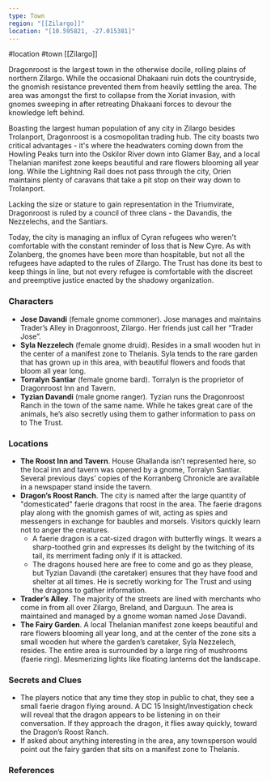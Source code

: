 ```yaml
---
type: Town
region: "[[Zilargo]]"
location: "[10.595821, -27.015381]"
---
```

 #location #town [[Zilargo]]

Dragonroost is the largest town in the otherwise docile, rolling plains of northern Zilargo. While the occasional Dhakaani ruin dots the countryside, the gnomish resistance prevented them from heavily settling the area. The area was amongst the first to collapse from the Xoriat invasion, with gnomes sweeping in after retreating Dhakaani forces to devour the knowledge left behind.

Boasting the largest human population of any city in Zilargo besides Trolanport, Dragonroost is a cosmopolitan trading hub. The city boasts two critical advantages - it's where the headwaters coming down from the Howling Peaks turn into the Oskilor River down into Glamer Bay, and a local Thelanian manifest zone keeps beautiful and rare flowers blooming all year long. While the Lightning Rail does not pass through the city, Orien maintains plenty of caravans that take a pit stop on their way down to Trolanport.

Lacking the size or stature to gain representation in the Triumvirate, Dragonroost is ruled by a council of three clans - the Davandis, the Nezzelechs, and the Santiars.

Today, the city is managing an influx of Cyran refugees who weren't comfortable with the constant reminder of loss that is New Cyre. As with Zolanberg, the gnomes have been more than hospitable, but not all the refugees have adapted to the rules of Zilargo. The Trust has done its best to keep things in line, but not every refugee is comfortable with the discreet and preemptive justice enacted by the shadowy organization.

### Characters

* **Jose Davandi** (female gnome commoner). Jose manages and maintains Trader’s Alley in Dragonroost, Zilargo. Her friends just call her “Trader Jose”.
* **Syla Nezzelech** (female gnome druid). Resides in a small wooden hut in the center of a manifest zone to Thelanis. Syla tends to the rare garden that has grown up in this area, with beautiful flowers and foods that bloom all year long.
* **Torralyn Santiar** (female gnome bard). Torralyn is the proprietor of Dragonroost Inn and Tavern.
* **Tyzian Davandi** (male gnome ranger). Tyzian runs the Dragonroost Ranch in the town of the same name. While he takes great care of the animals, he’s also secretly using them to gather information to pass on to The Trust.

### Locations

* **The Roost Inn and Tavern**. House Ghallanda isn’t represented here, so the local inn and tavern was opened by a gnome, Torralyn Santiar. Several previous days’ copies of the Korranberg Chronicle are available in a newspaper stand inside the tavern.
* **Dragon’s Roost Ranch**. The city is named after the large quantity of "domesticated" faerie dragons that roost in the area. The faerie dragons play along with the gnomish games of wit, acting as spies and messengers in exchange for baubles and morsels. Visitors quickly learn not to anger the creatures.
	* A faerie dragon is a cat-sized dragon with butterfly wings. It wears a sharp-toothed grin and expresses its delight by the twitching of its tail, its merriment fading only if it is attacked.
	* The dragons housed here are free to come and go as they please, but Tyzian Davandi (the caretaker) ensures that they have food and shelter at all times. He is secretly working for The Trust and using the dragons to gather information.
* **Trader’s Alley**. The majority of the streets are lined with merchants who come in from all over Zilargo, Breland, and Darguun. The area is maintained and managed by a gnome woman named Jose Davandi.
* **The Fairy Garden**. A local Thelanian manifest zone keeps beautiful and rare flowers blooming all year long, and at the center of the zone sits a small wooden hut where the garden’s caretaker, Syla Nezzelech, resides. The entire area is surrounded by a large ring of mushrooms (faerie ring). Mesmerizing lights like floating lanterns dot the landscape.

### Secrets and Clues

- The players notice that any time they stop in public to chat, they see a small faerie dragon flying around. A DC 15 Insight/Investigation check will reveal that the dragon appears to be listening in on their conversation. If they approach the dragon, it flies away quickly, toward the Dragon’s Roost Ranch.
- If asked about anything interesting in the area, any townsperson would point out the fairy garden that sits on a manifest zone to Thelanis.

### References
